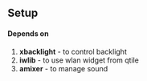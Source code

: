 ## Setup
#### Depends on
1. **xbacklight** - to control backlight
2. **iwlib** - to use wlan widget from qtile
3. **amixer** - to manage sound
